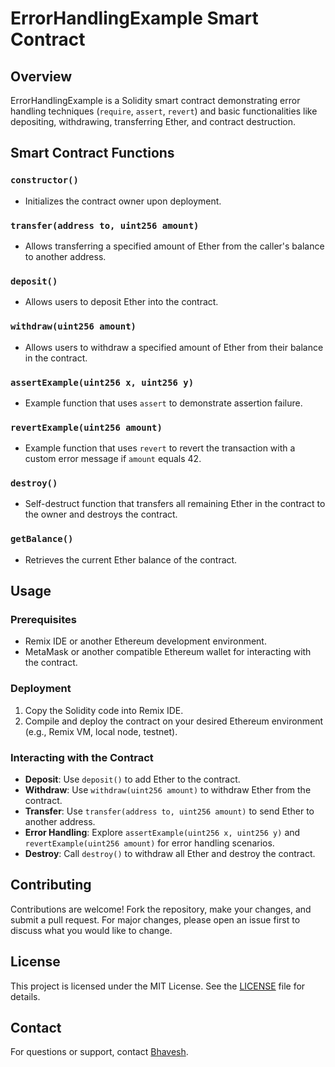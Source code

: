 # ErrorHandlingExample Smart Contract

## Overview

ErrorHandlingExample is a Solidity smart contract demonstrating error handling techniques (`require`, `assert`, `revert`) and basic functionalities like depositing, withdrawing, transferring Ether, and contract destruction.

## Smart Contract Functions

### `constructor()`

- Initializes the contract owner upon deployment.

### `transfer(address to, uint256 amount)`

- Allows transferring a specified amount of Ether from the caller's balance to another address.

### `deposit()`

- Allows users to deposit Ether into the contract.

### `withdraw(uint256 amount)`

- Allows users to withdraw a specified amount of Ether from their balance in the contract.

### `assertExample(uint256 x, uint256 y)`

- Example function that uses `assert` to demonstrate assertion failure.

### `revertExample(uint256 amount)`

- Example function that uses `revert` to revert the transaction with a custom error message if `amount` equals 42.

### `destroy()`

- Self-destruct function that transfers all remaining Ether in the contract to the owner and destroys the contract.

### `getBalance()`

- Retrieves the current Ether balance of the contract.

## Usage

### Prerequisites

- Remix IDE or another Ethereum development environment.
- MetaMask or another compatible Ethereum wallet for interacting with the contract.

### Deployment

1. Copy the Solidity code into Remix IDE.
2. Compile and deploy the contract on your desired Ethereum environment (e.g., Remix VM, local node, testnet).

### Interacting with the Contract

- **Deposit**: Use `deposit()` to add Ether to the contract.
- **Withdraw**: Use `withdraw(uint256 amount)` to withdraw Ether from the contract.
- **Transfer**: Use `transfer(address to, uint256 amount)` to send Ether to another address.
- **Error Handling**: Explore `assertExample(uint256 x, uint256 y)` and `revertExample(uint256 amount)` for error handling scenarios.
- **Destroy**: Call `destroy()` to withdraw all Ether and destroy the contract.

## Contributing

Contributions are welcome! Fork the repository, make your changes, and submit a pull request. For major changes, please open an issue first to discuss what you would like to change.

## License

This project is licensed under the MIT License. See the [LICENSE]() file for details.

## Contact

For questions or support, contact [Bhavesh](bhattbhavesh490@gmail.com).
